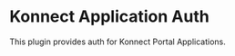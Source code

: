 Konnect Application Auth
====================

This plugin provides auth for Konnect Portal Applications.
